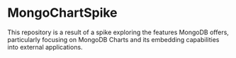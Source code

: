 # MongoChartSpike

This repository is a result of a spike exploring the features MongoDB offers, particularly focusing on MongoDB Charts and its embedding capabilities into external applications.